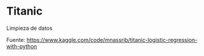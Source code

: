 # Titanic
Limpieza de datos

Fuente: https://www.kaggle.com/code/mnassrib/titanic-logistic-regression-with-python 
